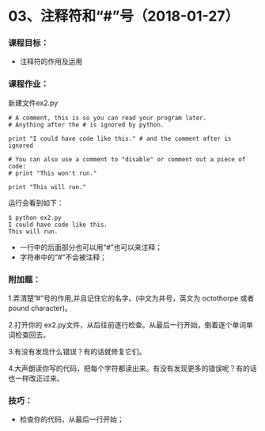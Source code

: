 # 03、注释符和“#”号（2018-01-27）



### 课程目标：

* 注释符的作用及运用



### 课程作业：

新建文件ex2.py

````
# A comment, this is so you can read your program later.
# Anything after the # is ignored by python.

print "I could have code like this." # and the comment after is ignored

# You can also use a comment to "disable" or comment out a piece of code:
# print "This won't run."

print "This will run."
````

运行会看到如下：

````
$ python ex2.py
I could have code like this.
This will run.
````



- 一行中的后面部分也可以用“#”也可以来注释；
- 字符串中的“#”不会被注释；



### 附加题：

1.弄清楚”#”号的作用,并且记住它的名字。(中文为井号，英文为 octothorpe 或者 pound character)。

2.打开你的 ex2.py文件，从后往前逐行检查。从最后一行开始，倒着逐个单词单词检查回去。

3.有没有发现什么错误？有的话就修复它们。

4.大声朗读你写的代码，把每个字符都读出来。有没有发现更多的错误呢？有的话也一样改正过来。



### 技巧：

* 检查你的代码，从最后一行开始；